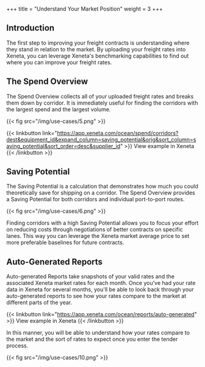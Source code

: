 +++
title = "Understand Your Market Position"
weight = 3
+++

## Introduction

The first step to improving your freight contracts is understanding where they stand in relation to the market. By uploading your freight rates into Xeneta, you can leverage Xeneta's benchmarking capabilities to find out where you can improve your freight rates.

## The Spend Overview 

The Spend Overview collects all of your uploaded freight rates and breaks them down by corridor. It is immediately useful for finding the corridors with the largest spend and the largest volume. 

{{< fig src="/img/use-cases/5.png" >}}

{{< linkbutton link="https://app.xeneta.com/ocean/spend/corridors?dest&equipment_id&expand_column=saving_potential&orig&sort_column=saving_potential&sort_order=desc&supplier_id" >}} View example in Xeneta {{< /linkbutton >}}

## Saving Potential

The Saving Potential is a calculation that demonstrates how much you could theoretically save for shipping on a corridor. The Spend Overview provides a Saving Potential for both corridors and individual port-to-port routes.

{{< fig src="/img/use-cases/6.png" >}}

Finding corridors with a high Saving Potential allows you to focus your effort on reducing costs through negotiations of better contracts on specific lanes. This way you can leverage the Xeneta market average price to set more preferable baselines for future contracts.

## Auto-Generated Reports

Auto-generated Reports take snapshots of your valid rates and the associated Xeneta market rates for each month. Once you've had your rate data in Xeneta for several months, you'll be able to look back through your auto-generated reports to see how your rates compare to the market at different parts of the year.

{{< linkbutton link="https://app.xeneta.com/ocean/reports/auto-generated" >}} View example in Xeneta {{< /linkbutton >}}

In this manner, you will be able to understand how your rates compare to the market and the sort of rates to expect once you enter the tender process.

{{< fig src="/img/use-cases/10.png" >}}
